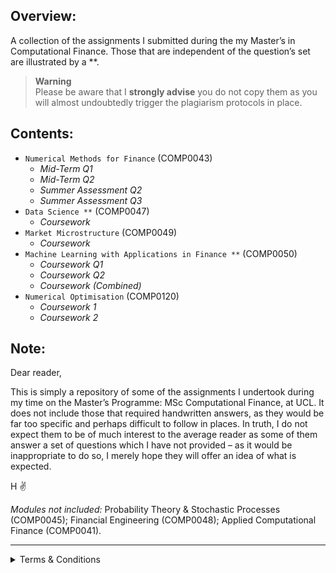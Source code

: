 ## Overview:
A collection of the assignments I submitted during the my Master’s in Computational Finance. Those that are independent of the question’s set are illustrated by a **.

> **Warning** <br>
> Please be aware that I __strongly advise__ you do not copy them as you will almost undoubtedly trigger the plagiarism protocols in place.

## Contents:
- `Numerical Methods for Finance` (COMP0043)
  - _Mid-Term Q1_
  - _Mid-Term Q2_
  - _Summer Assessment Q2_
  - _Summer Assessment Q3_
- `Data Science **` (COMP0047)
  - _Coursework_
- `Market Microstructure` (COMP0049)
  - _Coursework_
- `Machine Learning with Applications in Finance **` (COMP0050)
  - _Coursework Q1_
  - _Coursework Q2_
  - _Coursework (Combined)_
- `Numerical Optimisation` (COMP0120)
  - _Coursework 1_
  - _Coursework 2_

## Note:
Dear reader,

This is simply a repository of some of the assignments I undertook during my time on the Master’s Programme: MSc Computational Finance, at UCL. It does not include those that required handwritten answers, as they would be far too specific and perhaps difficult to follow in places. In truth, I do not expect them to be of much interest to the average reader as some of them answer a set of questions which I have not provided – as it would be inappropriate to do so, I merely hope they will offer an idea of what is expected. 

H ✌️

_Modules not included:_ Probability Theory & Stochastic Processes (COMP0045); Financial Engineering (COMP0048); Applied Computational Finance (COMP0041).

---
<details><summary>Terms & Conditions</summary>
<p>

#### Disclaimer:
_This repository and the code therein may be freely copied and distributed as necessary. It is being provided solely for information and general illustrative purposes. The author will not be responsible for the consequences of reliance upon the code or for numbers produced from using the code._

#### End User Terms of Service:
Where appropriate, this repository is in compliance with Section C. Acceptable Use and Section D. User-Generated Content of the GitHub Terms of Service.  For more information, please see here: https://docs.github.com/en/site-policy/github-terms/github-terms-of-service

  </p>
  </details>
